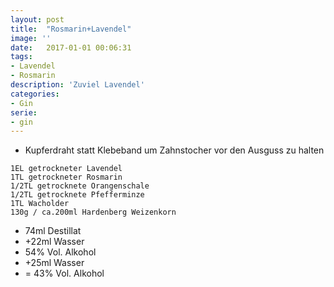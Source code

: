 ```yaml
---
layout: post
title:  "Rosmarin+Lavendel"
image: ''
date:   2017-01-01 00:06:31
tags:
- Lavendel
- Rosmarin
description: 'Zuviel Lavendel'
categories:
- Gin
serie: 
- gin
---
```


* Kupferdraht statt Klebeband um Zahnstocher vor den Ausguss zu halten

```
1EL getrockneter Lavendel
1TL getrockneter Rosmarin
1/2TL getrocknete Orangenschale
1/2TL getrocknete Pfefferminze
1TL Wacholder
130g / ca.200ml Hardenberg Weizenkorn
```
* 74ml Destillat
* +22ml Wasser
* 54% Vol. Alkohol
* +25ml Wasser
* = 43% Vol. Alkohol

